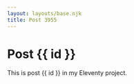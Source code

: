 ```yaml
---
layout: layouts/base.njk
title: Post 3955
---
```


# Post {{ id }}

This is post {{ id }} in my Eleventy project.
